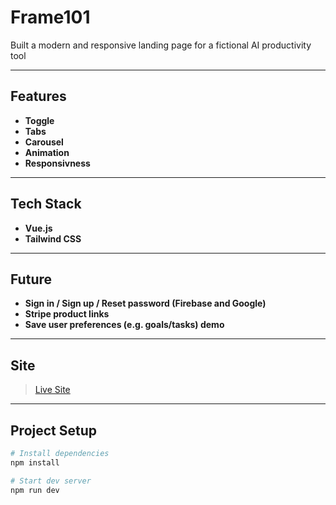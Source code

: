 # Frame101

Built a modern and responsive landing page for a fictional AI productivity tool

---

## Features

- **Toggle**
- **Tabs**
- **Carousel**
- **Animation**
- **Responsivness**

---

## Tech Stack

- **Vue.js** 
- **Tailwind CSS**

---

## Future

- **Sign in / Sign up / Reset password (Firebase and Google)** 
- **Stripe product links** 
- **Save user preferences (e.g. goals/tasks) demo** 

---

## Site

> [Live Site](https://plan-wise-a.vercel.app/)

---

## Project Setup

```bash
# Install dependencies
npm install

# Start dev server
npm run dev